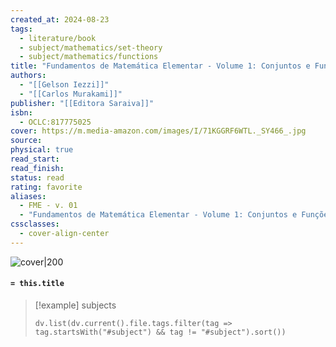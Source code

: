 ```yaml
---
created_at: 2024-08-23
tags:
  - literature/book
  - subject/mathematics/set-theory
  - subject/mathematics/functions
title: "Fundamentos de Matemática Elementar - Volume 1: Conjuntos e Funções"
authors:
  - "[[Gelson Iezzi]]"
  - "[[Carlos Murakami]]"
publisher: "[[Editora Saraiva]]"
isbn:
  - OCLC:817775025
cover: https://m.media-amazon.com/images/I/71KGGRF6WTL._SY466_.jpg
source: 
physical: true
read_start: 
read_finish: 
status: read
rating: favorite
aliases:
  - FME - v. 01
  - "Fundamentos de Matemática Elementar - Volume 1: Conjuntos e Funções"
cssclasses:
  - cover-align-center
---
```


![cover|200](https://m.media-amazon.com/images/I/71KGGRF6WTL._SY466_.jpg)

#### `= this.title`

> [!example] subjects
> ```dataviewjs
> dv.list(dv.current().file.tags.filter(tag => tag.startsWith("#subject") && tag != "#subject").sort())
> ```
 